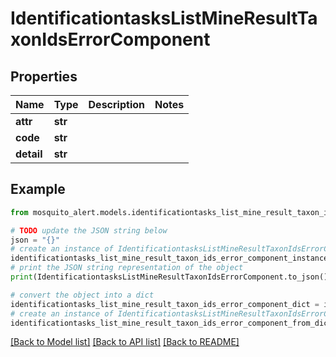 # IdentificationtasksListMineResultTaxonIdsErrorComponent


## Properties

Name | Type | Description | Notes
------------ | ------------- | ------------- | -------------
**attr** | **str** |  | 
**code** | **str** |  | 
**detail** | **str** |  | 

## Example

```python
from mosquito_alert.models.identificationtasks_list_mine_result_taxon_ids_error_component import IdentificationtasksListMineResultTaxonIdsErrorComponent

# TODO update the JSON string below
json = "{}"
# create an instance of IdentificationtasksListMineResultTaxonIdsErrorComponent from a JSON string
identificationtasks_list_mine_result_taxon_ids_error_component_instance = IdentificationtasksListMineResultTaxonIdsErrorComponent.from_json(json)
# print the JSON string representation of the object
print(IdentificationtasksListMineResultTaxonIdsErrorComponent.to_json())

# convert the object into a dict
identificationtasks_list_mine_result_taxon_ids_error_component_dict = identificationtasks_list_mine_result_taxon_ids_error_component_instance.to_dict()
# create an instance of IdentificationtasksListMineResultTaxonIdsErrorComponent from a dict
identificationtasks_list_mine_result_taxon_ids_error_component_from_dict = IdentificationtasksListMineResultTaxonIdsErrorComponent.from_dict(identificationtasks_list_mine_result_taxon_ids_error_component_dict)
```
[[Back to Model list]](../README.md#documentation-for-models) [[Back to API list]](../README.md#documentation-for-api-endpoints) [[Back to README]](../README.md)


